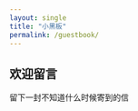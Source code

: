 ```yaml
---
layout: single
title: "小黑板"
permalink: /guestbook/
---
```


<div class="guestbook-container">
  <h2>欢迎留言</h2>
  <p>留下一封不知道什么时候寄到的信</p>

  <!-- Utterances 评论框 -->
  <script src="https://utteranc.es/client.js"
    repo="2585233/2585233.github.io" # 例如：username/username.github.io
    issue-term="/guestbook/" # 以页面路径作为 Issue 标识
    label="comment 💬" # Issue 标签
    theme="github-light" # 主题（与 Minimal Mistakes 适配）
    crossorigin="anonymous"
    async>
  </script>
</div>
